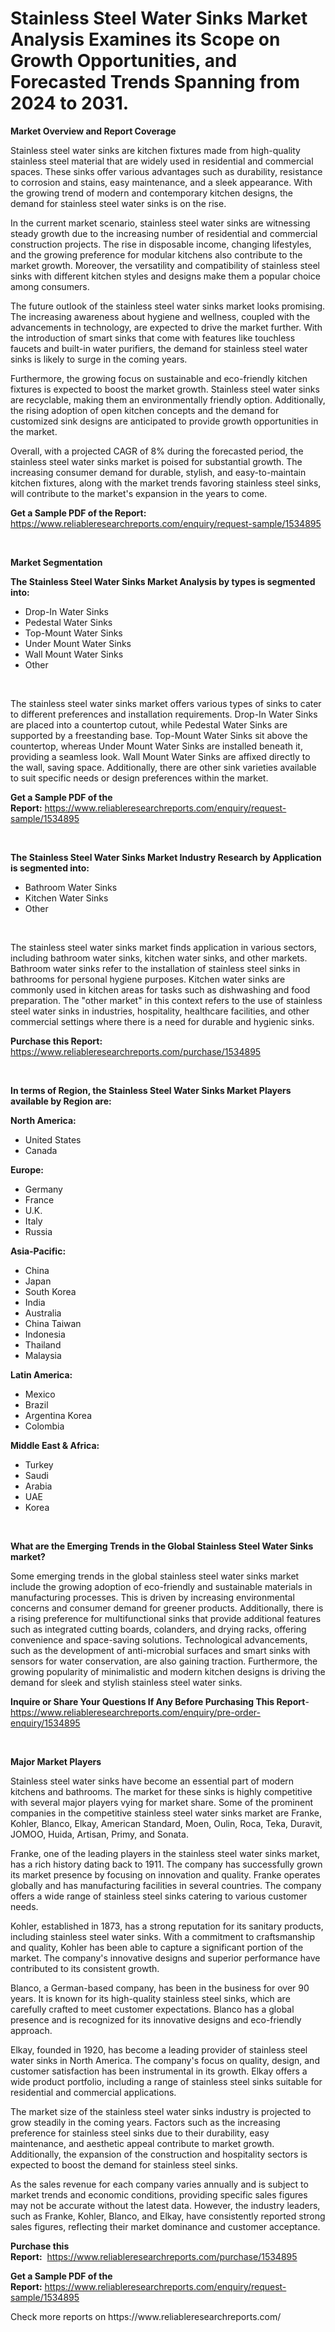 <p><h1>Stainless Steel Water Sinks Market Analysis Examines its Scope on Growth Opportunities, and Forecasted Trends Spanning from 2024 to 2031.</h1></p><p><strong>Market Overview and Report Coverage</strong></p>
<p><p>Stainless steel water sinks are kitchen fixtures made from high-quality stainless steel material that are widely used in residential and commercial spaces. These sinks offer various advantages such as durability, resistance to corrosion and stains, easy maintenance, and a sleek appearance. With the growing trend of modern and contemporary kitchen designs, the demand for stainless steel water sinks is on the rise.</p><p>In the current market scenario, stainless steel water sinks are witnessing steady growth due to the increasing number of residential and commercial construction projects. The rise in disposable income, changing lifestyles, and the growing preference for modular kitchens also contribute to the market growth. Moreover, the versatility and compatibility of stainless steel sinks with different kitchen styles and designs make them a popular choice among consumers.</p><p>The future outlook of the stainless steel water sinks market looks promising. The increasing awareness about hygiene and wellness, coupled with the advancements in technology, are expected to drive the market further. With the introduction of smart sinks that come with features like touchless faucets and built-in water purifiers, the demand for stainless steel water sinks is likely to surge in the coming years.</p><p>Furthermore, the growing focus on sustainable and eco-friendly kitchen fixtures is expected to boost the market growth. Stainless steel water sinks are recyclable, making them an environmentally friendly option. Additionally, the rising adoption of open kitchen concepts and the demand for customized sink designs are anticipated to provide growth opportunities in the market.</p><p>Overall, with a projected CAGR of 8% during the forecasted period, the stainless steel water sinks market is poised for substantial growth. The increasing consumer demand for durable, stylish, and easy-to-maintain kitchen fixtures, along with the market trends favoring stainless steel sinks, will contribute to the market's expansion in the years to come.</p></p>
<p><strong>Get a Sample PDF of the Report:</strong> <a href="https://www.reliableresearchreports.com/enquiry/request-sample/1534895">https://www.reliableresearchreports.com/enquiry/request-sample/1534895</a></p>
<p>&nbsp;</p>
<p><strong>Market Segmentation</strong></p>
<p><strong>The Stainless Steel Water Sinks Market Analysis by types is segmented into:</strong></p>
<p><ul><li>Drop-In Water Sinks</li><li>Pedestal Water Sinks</li><li>Top-Mount Water Sinks</li><li>Under Mount Water Sinks</li><li>Wall Mount Water Sinks</li><li>Other</li></ul></p>
<p>&nbsp;</p>
<p><p>The stainless steel water sinks market offers various types of sinks to cater to different preferences and installation requirements. Drop-In Water Sinks are placed into a countertop cutout, while Pedestal Water Sinks are supported by a freestanding base. Top-Mount Water Sinks sit above the countertop, whereas Under Mount Water Sinks are installed beneath it, providing a seamless look. Wall Mount Water Sinks are affixed directly to the wall, saving space. Additionally, there are other sink varieties available to suit specific needs or design preferences within the market.</p></p>
<p><strong>Get a Sample PDF of the Report:</strong>&nbsp;<a href="https://www.reliableresearchreports.com/enquiry/request-sample/1534895">https://www.reliableresearchreports.com/enquiry/request-sample/1534895</a></p>
<p>&nbsp;</p>
<p><strong>The Stainless Steel Water Sinks Market Industry Research by Application is segmented into:</strong></p>
<p><ul><li>Bathroom Water Sinks</li><li>Kitchen Water Sinks</li><li>Other</li></ul></p>
<p>&nbsp;</p>
<p><p>The stainless steel water sinks market finds application in various sectors, including bathroom water sinks, kitchen water sinks, and other markets. Bathroom water sinks refer to the installation of stainless steel sinks in bathrooms for personal hygiene purposes. Kitchen water sinks are commonly used in kitchen areas for tasks such as dishwashing and food preparation. The "other market" in this context refers to the use of stainless steel water sinks in industries, hospitality, healthcare facilities, and other commercial settings where there is a need for durable and hygienic sinks.</p></p>
<p><strong>Purchase this Report:</strong>&nbsp; <a href="https://www.reliableresearchreports.com/purchase/1534895">https://www.reliableresearchreports.com/purchase/1534895</a></p>
<p>&nbsp;</p>
<p><strong>In terms of Region, the Stainless Steel Water Sinks Market Players available by Region are:</strong></p>
<p>
    <p> <strong> North America: </strong>
        <ul>
            <li>United States</li>
            <li>Canada</li>
        </ul>
        </p> 
    <p> <strong> Europe: </strong>
        <ul>
            <li>Germany</li>
            <li>France</li>
            <li>U.K.</li>
            <li>Italy</li>
            <li>Russia</li>
        </ul>
        </p> 
    <p> <strong> Asia-Pacific: </strong>
        <ul>
            <li>China</li>
            <li>Japan</li>
            <li>South Korea</li>
            <li>India</li>
            <li>Australia</li>
            <li>China Taiwan</li>
            <li>Indonesia</li>
            <li>Thailand</li>
            <li>Malaysia</li>
        </ul>
        </p> 
    <p> <strong> Latin America: </strong>
        <ul>
            <li>Mexico</li>
            <li>Brazil</li>
            <li>Argentina Korea</li>
            <li>Colombia</li>
        </ul>
        </p> 
    <p> <strong> Middle East & Africa: </strong>
        <ul>
            <li>Turkey</li>
            <li>Saudi</li>
            <li>Arabia</li>
            <li>UAE</li>
            <li>Korea</li>
        </ul>
    </p>
    </p>
<p>&nbsp;</p>
<p><strong>What are the Emerging Trends in the Global Stainless Steel Water Sinks market?</strong></p>
<p><p>Some emerging trends in the global stainless steel water sinks market include the growing adoption of eco-friendly and sustainable materials in manufacturing processes. This is driven by increasing environmental concerns and consumer demand for greener products. Additionally, there is a rising preference for multifunctional sinks that provide additional features such as integrated cutting boards, colanders, and drying racks, offering convenience and space-saving solutions. Technological advancements, such as the development of anti-microbial surfaces and smart sinks with sensors for water conservation, are also gaining traction. Furthermore, the growing popularity of minimalistic and modern kitchen designs is driving the demand for sleek and stylish stainless steel water sinks.</p></p>
<p><strong>Inquire or Share Your Questions If Any Before Purchasing This Report</strong>- <a href="https://www.reliableresearchreports.com/enquiry/pre-order-enquiry/1534895">https://www.reliableresearchreports.com/enquiry/pre-order-enquiry/1534895</a></p>
<p>&nbsp;</p>
<p><strong>Major Market Players</strong></p>
<p><p>Stainless steel water sinks have become an essential part of modern kitchens and bathrooms. The market for these sinks is highly competitive with several major players vying for market share. Some of the prominent companies in the competitive stainless steel water sinks market are Franke, Kohler, Blanco, Elkay, American Standard, Moen, Oulin, Roca, Teka, Duravit, JOMOO, Huida, Artisan, Primy, and Sonata.</p><p>Franke, one of the leading players in the stainless steel water sinks market, has a rich history dating back to 1911. The company has successfully grown its market presence by focusing on innovation and quality. Franke operates globally and has manufacturing facilities in several countries. The company offers a wide range of stainless steel sinks catering to various customer needs.</p><p>Kohler, established in 1873, has a strong reputation for its sanitary products, including stainless steel water sinks. With a commitment to craftsmanship and quality, Kohler has been able to capture a significant portion of the market. The company's innovative designs and superior performance have contributed to its consistent growth.</p><p>Blanco, a German-based company, has been in the business for over 90 years. It is known for its high-quality stainless steel sinks, which are carefully crafted to meet customer expectations. Blanco has a global presence and is recognized for its innovative designs and eco-friendly approach.</p><p>Elkay, founded in 1920, has become a leading provider of stainless steel water sinks in North America. The company's focus on quality, design, and customer satisfaction has been instrumental in its growth. Elkay offers a wide product portfolio, including a range of stainless steel sinks suitable for residential and commercial applications.</p><p>The market size of the stainless steel water sinks industry is projected to grow steadily in the coming years. Factors such as the increasing preference for stainless steel sinks due to their durability, easy maintenance, and aesthetic appeal contribute to market growth. Additionally, the expansion of the construction and hospitality sectors is expected to boost the demand for stainless steel sinks.</p><p>As the sales revenue for each company varies annually and is subject to market trends and economic conditions, providing specific sales figures may not be accurate without the latest data. However, the industry leaders, such as Franke, Kohler, Blanco, and Elkay, have consistently reported strong sales figures, reflecting their market dominance and customer acceptance.</p></p>
<p><strong>Purchase this Report:</strong>&nbsp;&nbsp;<a href="https://www.reliableresearchreports.com/purchase/1534895">https://www.reliableresearchreports.com/purchase/1534895</a></p>
<p></p>
<p><strong>Get a Sample PDF of the Report:</strong>&nbsp;<a href="https://www.reliableresearchreports.com/enquiry/request-sample/1534895">https://www.reliableresearchreports.com/enquiry/request-sample/1534895</a></p>
<p>Check more reports on https://www.reliableresearchreports.com/</p>